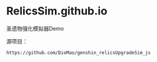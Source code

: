 # RelicsSim.github.io
圣遗物强化模拟器Demo

源项目：
```
https://github.com/DioMao/genshin_relicsUpgradeSim_js
```
